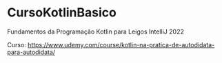 # CursoKotlinBasico
Fundamentos da Programação Kotlin para Leigos IntelliJ 2022

Curso: https://www.udemy.com/course/kotlin-na-pratica-de-autodidata-para-autodidata/
